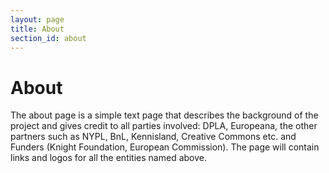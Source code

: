 ```yaml
---
layout: page
title: About
section_id: about
---
```


# About
The about page is a simple text page that describes the background of the project and gives credit to all parties involved: DPLA, Europeana, the other partners such as NYPL, BnL, Kennisland, Creative Commons etc. and Funders (Knight Foundation, European Commission). The page will contain links and logos for all the entities named above.
